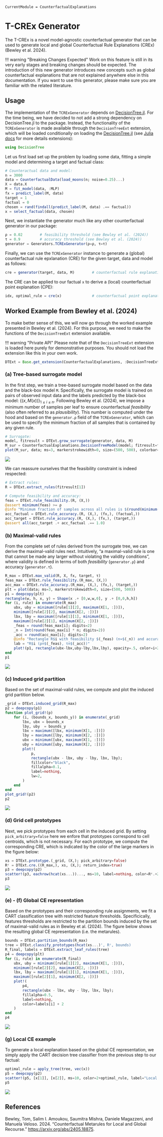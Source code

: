 

``` @meta
CurrentModule = CounterfactualExplanations 
```

# T-CREx Generator

The T-CREx is a novel model-agnostic counterfactual generator that can be used to generate local and global Counterfactual Rule Explanations (CREx) (Bewley et al. 2024).

!!! warning "Breaking Changes Expected"
    Work on this feature is still in its very early stages and breaking changes should be expected. The introduction of this new generator introduces new concepts such as global counterfactual explanations that are not explained anywhere else in this documentation. If you want to use this generator, please make sure you are familiar with the related literature. 

## Usage

The implementation of the `TCRExGenerator` depends on [DecisionTree.jl](https://github.com/JuliaAI/DecisionTree.jl). For the time being, we have decided to not add a strong dependency on DecisionTree.jl to the package. Instead, the functionality of the `TCRExGenerator` is made available through the `DecisionTreeExt` extension, which will be loaded conditionally on loading the [DecisionTree.jl](https://github.com/JuliaAI/DecisionTree.jl) (see [Julia docs](https://pkgdocs.julialang.org/v1/creating-packages/#Conditional-loading-of-code-in-packages-(Extensions)) for more details extensions):

``` julia
using DecisionTree
```

Let us first load set up the problem by loading some data, fitting a simple model and determining a target and factual class:

``` julia
# Counteractual data and model:
n = 3000
data = CounterfactualData(load_moons(n; noise=0.25)...)
X = data.X
M = fit_model(data, :MLP)
fx = predict_label(M, data)
target = 1
factual = 0
chosen = rand(findall(predict_label(M, data) .== factual))
x = select_factual(data, chosen)
```

Next, we instantiate the generator much like any other counterfactual generator in our package:

``` julia
ρ = 0.02        # feasibility threshold (see Bewley et al. (2024))
τ = 0.9         # accuracy threshold (see Bewley et al. (2024))
generator = Generators.TCRExGenerator(ρ=ρ, τ=τ)
```

Finally, we can use the `TCRExGenerator` instance to generate a (global) counterfactual rule epxlanation (CRE) for the given target, data and model as follows:

``` julia
cre = generator(target, data, M)        # counterfactual rule explanation (global)
```

The CRE can be applied to our factual `x` to derive a (local) counterfactual point explanation (CPE):

``` julia
idx, optimal_rule = cre(x)              # counterfactual point explanation (local)
```

## Worked Example from Bewley et al. (2024)

To make better sense of this, we will now go through the worked example presented in Bewley et al. (2024). For this purpose, we need to make the functions of the `DecisionTreeExt` extension available.

!!! warning "Private API"
    Please note that of the `DecisionTreeExt` extension is loaded here purely for demonstrative purposes. You should not load the extension like this in your own work.

``` julia
DTExt = Base.get_extension(CounterfactualExplanations, :DecisionTreeExt)
```

### (a) Tree-based surrogate model

In the first step, we train a tree-based surrogate model based on the data and the black-box model `M`. Specifically, the surrogate model is trained on pairs of observed input data and the labels predicted by the black-box model: $\{(x, M(x))\}_{1\leq i \leq n}$. Following Bewley et al. (2024), we impose a minimum number of samples per leaf to ensure counterfactual *feasibility* (also often referred to as *plausibility*). This number is computed under the hood and based on the `generator.ρ` field of the `TCRExGenerator`, which can be used to specify the minimum fraction of all samples that is contained by any given rule.

``` julia
# Surrogate:
model, fitresult = DTExt.grow_surrogate(generator, data, M)
M_sur = CounterfactualExplanations.DecisionTreeModel(model; fitresult=fitresult)
plot(M_sur, data; ms=3, markerstrokewidth=0, size=(500, 500), colorbar=false)
```

![](tcrex_files/figure-commonmark/fig-surr-output-1.svg)

We can reassure ourselves that the feasibility constraint is indeed respected:

``` julia
# Extract rules:
R = DTExt.extract_rules(fitresult[1])

# Compute feasibility and accuracy:
feas = DTExt.rule_feasibility.(R, (X,))
@assert minimum(feas) >= ρ
@info "Minimum fraction of samples across all rules is $(round(minimum(feas), digits=3))"
acc_factual = DTExt.rule_accuracy.(R, (X,), (fx,), (factual,))
acc_target = DTExt.rule_accuracy.(R, (X,), (fx,), (target,))
@assert all(acc_target .+ acc_factual .== 1.0)
```

### (b) Maximal-valid rules

From the complete set of rules derived from the surrogate tree, we can derive the maximal-valid rules next. Intuitively, “a maximal-valid rule is one that cannot be made any larger without violating the validity conditions”, where validity is defined in terms of both *feasibility* (`generator.ρ`) and accuracy (`generator.τ`).

``` julia
R_max = DTExt.max_valid(R, X, fx, target, τ)
feas_max = DTExt.rule_feasibility.(R_max, (X,))
acc_max = DTExt.rule_accuracy.(R_max, (X,), (fx,), (target,))
plt = plot(data; ms=3, markerstrokewidth=0, size=(500, 500))
p1 = deepcopy(plt)
rectangle(w, h, x, y) = Shape(x .+ [0,w,w,0], y .+ [0,0,h,h])
for (i, rule) in enumerate(R_max)
    ubx, uby = minimum([rule[1][2], maximum(X[1, :])]),
    minimum([rule[2][2], maximum(X[2, :])])
    lbx, lby = maximum([rule[1][1], minimum(X[1, :])]),
    maximum([rule[2][1], minimum(X[2, :])])
    _feas = round(feas_max[i]; digits=2)
    _n = Int(round(feas_max[i] * n; digits=2))
    _acc = round(acc_max[i]; digits=2)
    @info "Rectangle R$i with feasibility $(_feas) (n≈$(_n)) and accuracy $(_acc)"
    lab = "R$i (ρ̂=$(_feas), τ̂=$(_acc))"
    plot!(p1, rectangle(ubx-lbx,uby-lby,lbx,lby), opacity=.5, color=i+2, label=lab)
end
p1
```

![](tcrex_files/figure-commonmark/fig-max-output-1.svg)

### (c) Induced grid partition

Based on the set of maximal-valid rules, we compute and plot the induced grid partition below.

``` julia
_grid = DTExt.induced_grid(R_max)
p2 = deepcopy(p1)
function plot_grid!(p)
    for (i, (bounds_x, bounds_y)) in enumerate(_grid)
        lbx, ubx = bounds_x
        lby, uby  = bounds_y
        lbx = maximum([lbx, minimum(X[1, :])])
        lby = maximum([lby, minimum(X[2, :])])
        ubx = minimum([ubx, maximum(X[1, :])])
        uby = minimum([uby, maximum(X[2, :])])
        plot!(
            p,
            rectangle(ubx - lbx, uby - lby, lbx, lby);
            fillcolor="black",
            fillalpha=0.1,
            label=nothing,
            lw=2,
        )
    end
end
plot_grid!(p2)
p2
```

![](tcrex_files/figure-commonmark/fig-grid-output-1.svg)

### (d) Grid cell prototypes

Next, we pick prototypes from each cell in the induced grid. By setting `pick_arbitrary=false` here we enfore that prototypes correspond to cell centroids, which is not necessary. For each prototype, we compute the corresponding CRE, which is indicated by the color of the large markers in the figure below:

``` julia
xs = DTExt.prototype.(_grid, (X,); pick_arbitrary=false)
Rᶜ = DTExt.cre.((R_max,), xs, (X,); return_index=true) 
p3 = deepcopy(p2)
scatter!(p3, eachrow(hcat(xs...))..., ms=10, label=nothing, color=Rᶜ.+2)
p3
```

![](tcrex_files/figure-commonmark/fig-proto-output-1.svg)

### (e) - (f) Global CE representation

Based on the prototypes and their corresponding rule assignments, we fit a CART classification tree with restricted feature thresholds. Specificically, features thresholds are restricted to the partition bounds induced by the set of maximal-valid rules as in Bewley et al. (2024). The figure below shows the resulting global CE representation (i.e. the metarules).

``` julia
bounds = DTExt.partition_bounds(R_max)
tree = DTExt.classify_prototypes(hcat(xs...)', Rᶜ, bounds)
R_final, labels = DTExt.extract_leaf_rules(tree) 
p4 = deepcopy(plt)
for (i, rule) in enumerate(R_final)
    ubx, uby = minimum([rule[1][2], maximum(X[1, :])]),
    minimum([rule[2][2], maximum(X[2, :])])
    lbx, lby = maximum([rule[1][1], minimum(X[1, :])]),
    maximum([rule[2][1], minimum(X[2, :])])
    plot!(
        p4,
        rectangle(ubx - lbx, uby - lby, lbx, lby);
        fillalpha=0.5,
        label=nothing,
        color=labels[i] + 2
    )
end
p4
```

![](tcrex_files/figure-commonmark/fig-global-output-1.svg)

### (g) Local CE example

To generate a local explanation based on the global CE representation, we simply apply the CART decision tree classifier from the previous step to our factual:

``` julia
optimal_rule = apply_tree(tree, vec(x))
p5 = deepcopy(p2)
scatter!(p5, [x[1]], [x[2]], ms=10, color=2+optimal_rule, label="Local CE (move to R$optimal_rule)")
p5
```

![](tcrex_files/figure-commonmark/fig-local-output-1.svg)

## References

Bewley, Tom, Salim I. Amoukou, Saumitra Mishra, Daniele Magazzeni, and Manuela Veloso. 2024. “Counterfactual Metarules for Local and Global Recourse.” <https://arxiv.org/abs/2405.18875>.
